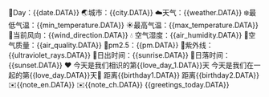 📆Day：{{date.DATA}} 
🌏城市：{{city.DATA}} 
☁️天气：{{weather.DATA}} 
❄️最低气温：{{min_temperature.DATA}}
☀️最高气温：{{max_temperature.DATA}}
🍃当前风向：{{wind_direction.DATA}} 
💧 空气湿度：{{air_humidity.DATA}} 
💨空气质量：{{air_quality.DATA}} 
🌲pm2.5：{{pm.DATA}} 
🔅紫外线：{{ultraviolet_rays.DATA}}
🌄日出时间：{{sunrise.DATA}} 
🌇日落时间：{{sunset.DATA}} 
❤️ 今天是我们相识的第{{love_day_1.DATA}}天 
     今天是我们在一起的第{{love_day.DATA}}天💞 
    距离{{birthday1.DATA}} 
    距离{{birthday2.DATA}}
 ✉️{{note_en.DATA}} 
 ✉️{{note_ch.DATA}} {{greetings_today.DATA}}
